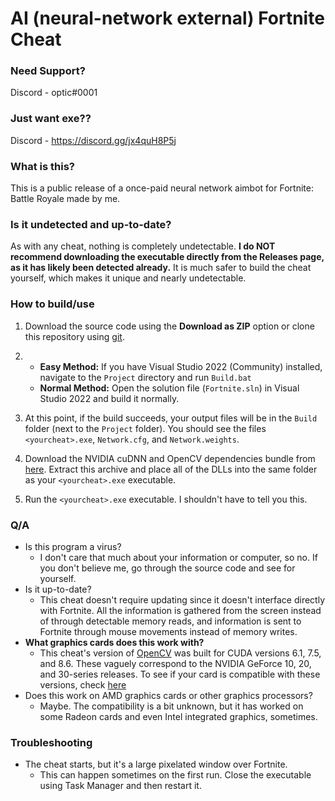 # AI (neural-network external) Fortnite Cheat

### **Need Support?**
Discord - optic#0001

### **Just want exe??**
Discord - https://discord.gg/jx4quH8P5j

### **What is this?**
This is a public release of a once-paid neural network aimbot for Fortnite: Battle Royale made by me.

### **Is it undetected and up-to-date?**
As with any cheat, nothing is completely undetectable. **I do NOT recommend downloading the executable directly from the Releases page, as it has likely been detected already.** It is much safer to build the cheat yourself, which makes it unique and nearly undetectable.

### **How to build/use**
1. Download the source code using the **Download as ZIP** option or clone this repository using [git](https://git-scm.com/).

2. 
   - **Easy Method:** If you have Visual Studio 2022 (Community) installed, navigate to the `Project` directory and run `Build.bat`
   - **Normal Method:** Open the solution file (`Fortnite.sln`) in Visual Studio 2022 and build it normally.

3. At this point, if the build succeeds, your output files will be in the `Build` folder (next to the `Project` folder). You should see the files `<yourcheat>.exe`, `Network.cfg`, and `Network.weights`.

4. Download the NVIDIA cuDNN and OpenCV dependencies bundle from [here](https://mega.nz/file/q4hk2STD#cGJ8IyHvlPCAAzm9x14C2Wtb-wDdnGaU1VTTvum1CeU). Extract this archive and place all of the DLLs into the same folder as your `<yourcheat>.exe` executable.

5. Run the `<yourcheat>.exe` executable. I shouldn't have to tell you this.

### **Q/A**
- Is this program a virus?
    - I don't care that much about your information or computer, so no. If you don't believe me, go through the source code and see for yourself.
- Is it up-to-date?
    - This cheat doesn't require updating since it doesn't interface directly with Fortnite. All the information is gathered from the screen instead of through detectable memory reads, and information is sent to Fortnite through mouse movements instead of memory writes.
- **What graphics cards does this work with?**
    - This cheat's version of [OpenCV](https://opencv.org/) was built for CUDA versions 6.1, 7.5, and 8.6. These vaguely correspond to the NVIDIA GeForce 10, 20, and 30-series releases. To see if your card is compatible with these versions, check [here](https://en.wikipedia.org/wiki/CUDA#GPUs_supported)
- Does this work on AMD graphics cards or other graphics processors?
    - Maybe. The compatibility is a bit unknown, but it has worked on some Radeon cards and even Intel integrated graphics, sometimes.

### **Troubleshooting**
- The cheat starts, but it's a large pixelated window over Fortnite.
    - This can happen sometimes on the first run. Close the executable using Task Manager and then restart it.

